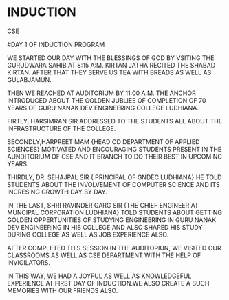 # INDUCTION
CSE


#DAY 1 OF INDUCTION PROGRAM 


WE STARTED OUR DAY WITH THE BLESSINGS OF GOD BY VSITING THE GURUDWARA SAHIB AT 8:15 A:M. KIRTAN JATHA RECITED THE SHABAD KIRTAN. AFTER THAT THEY SERVE US TEA WITH BREADS AS WELL AS GULABJAMUN.


THEN WE REACHED AT AUDITORIUM BY 11:00 A:M. THE ANCHOR INTRODUCED ABOUT THE GOLDEN JUBLIEE OF COMPLETION OF 70 YEARS OF GURU NANAK DEV ENGINEERING COLLEGE LUDHIANA.

FIRTLY, HARSIMRAN SIR ADDRESSED TO THE STUDENTS ALL ABOUT THE INFRASTRUCTURE OF THE COLLEGE.


SECONDLY,HARPREET MAM {HEAD OD DEPARTMENT OF APPLIED SCIENCES} MOTIVATED AND ENCOURAGING STUDENTS PRESENT IN THE AUNDITORIUM OF CSE AND IT BRANCH TO DO THEIR BEST IN UPCOMING YEARS.


THIRDLY, DR. SEHAJPAL  SIR { PRINCIPAL OF GNDEC LUDHIANA} HE TOLD STUDENTS ABOUT THE INVOLVEMENT OF COMPUTER SCIENCE AND ITS INCRESING GROWTH DAY BY DAY.

IN THE LAST, SHRI RAVINDER GARG SIR {THE CHIEF ENGINEER AT MUNCIPAL CORPORATION LUDHIANA} TOLD STUDENTS ABOUT GETTING GOLDEN OPPERTUNITIES OF STUDYING ENGINEERING IN GURU NANAK DEV ENGINEERING IN HIS COLLEGE AND ALSO SHARED HIS STUDY DURING COLLEGE AS WELL AS JOB EXPERIENCE ALSO.


AFTER COMPLETED THIS SESSION IN THE AUDITORIUN, WE VISITED OUR CLASSROOMS AS WELL AS CSE DEPARTMENT WITH THE HELP OF INVIGILATORS.

IN THIS WAY, WE HAD A JOYFUL AS WELL AS KNOWLEDGEFUL EXPERIENCE AT FIRST DAY OF INDUCTION.WE ALSO CREATE A SUCH MEMORIES WITH OUR FRIENDS ALSO.


 

